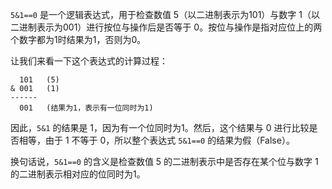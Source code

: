 `5&1==0` 是一个逻辑表达式，用于检查数值 5（以二进制表示为101）与数字 1（以二进制表示为001）进行按位与操作后是否等于 0。按位与操作是指对应位上的两个数字都为1时结果为1，否则为0。

让我们来看一下这个表达式的计算过程：

```
  101   (5)
& 001   (1)
------
  001   (结果为1，表示有一位同时为1)
```

因此，`5&1` 的结果是 1，因为有一个位同时为1。然后，这个结果与 0 进行比较是否相等，由于 1 不等于 0，所以整个表达式 `5&1==0` 的结果为假（False）。

换句话说，`5&1==0` 的含义是检查数值 5 的二进制表示中是否存在某个位与数字 1 的二进制表示相对应的位同时为1。